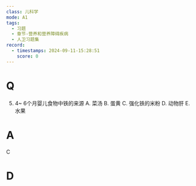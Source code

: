 ```yaml
---
class: 儿科学
mode: A1
tags:
  - 习题
  - 章节-营养和营养障碍疾病
  - 人卫习题集
record:
  - timestamps: 2024-09-11-15:28:51
    score: 0
---
```


# Q

5. 4~ 6个月婴儿食物中铁的来源
A. 菜汤
B. 蛋黄
C. 强化铁的米粉
D. 动物肝
E. 水果
# A
C
# D
